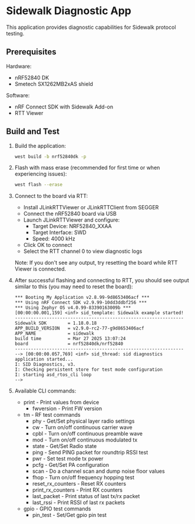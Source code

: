 # Sidewalk Diagnostic App

This application provides diagnostic capabilities for Sidewalk protocol testing.

## Prerequisites

Hardware:
- nRF52840 DK
- Smetech SX1262MB2xAS shield

Software:
- nRF Connect SDK with Sidewalk Add-on
- RTT Viewer

## Build and Test

1. Build the application:

    ```bash
    west build -b nrf52840dk -p
    ```

2. Flash with mass erase (recommended for first time or when experiencing issues):

    ```bash
    west flash --erase
    ```

3. Connect to the board via RTT:
   - Install JLinkRTTViewer or JLinkRTTClient from SEGGER
   - Connect the nRF52840 board via USB 
   - Launch JLinkRTTViewer and configure:
     - Target Device: NRF52840_XXAA
     - Target Interface: SWD
     - Speed: 4000 kHz
   - Click OK to connect
   - Select the RTT channel 0 to view diagnostic logs

   Note: If you don't see any output, try resetting the board while RTT Viewer is connected.

4. After successful flashing and connecting to RTT, you should see output similar to this (you may need to reset the board):

    ```log
    *** Booting My Application v2.8.99-9d8653406acf ***
    *** Using nRF Connect SDK v2.9.99-10dd3ddbf256 ***
    *** Using Zephyr OS v4.0.99-83390163009b ***
    [00:00:00.001,159] <inf> sid_template: Sidewalk example started!
    ----------------------------------------------------------------
    Sidewalk SDK        = 1.18.0.18
    APP_BUILD_VERSION   = v2.9.0-rc2-77-g9d8653406acf
    APP_NAME            = sidewalk
    build time          = Mar 27 2025 13:07:24
    board               = nrf52840dk/nrf52840
    ----------------------------------------------------------------
    --> [00:00:00.057,769] <inf> sid_thread: sid diagnostics application started...
    I: SID Diagnostics, v3.
    I: Checking persistent store for test mode configuration
    I: starting asd_rtos_cli loop
    -->
    ```

5. Available CLI commands:
   - print - Print values from device
     - fwversion - Print FW version
   - tm - RF test commands
     - phy - Get/Set physical layer radio settings
     - cw - Turn on/off continuous carrier wave
     - cpbl - Turn on/off continuous preamble wave
     - mod - Turn on/off continuous modulated tx
     - state - Get/Set Radio state
     - ping - Send PING packet for roundtrip RSSI test
     - pwr - Set test mode tx power
     - pcfg - Get/Set PA configuration
     - scan - Do a channel scan and dump noise floor values
     - fhop - Turn on/off frequency hopping test
     - reset_rx_counters - Reset RX counters
     - print_rx_counters - Print RX counters
     - last_packet - Print status of last tx/rx packet
     - last_rssi - Print RSSI of last rx packets
   - gpio - GPIO test commands
     - pin_test - Set/Get gpio pin test

